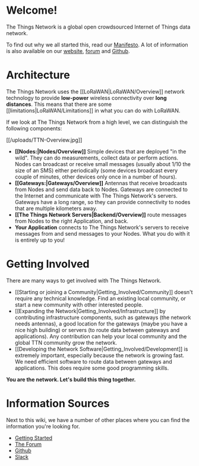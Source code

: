 # Welcome!

The Things Network is a global open crowdsourced Internet of Things data network.

To find out why we all started this, read our [Manifesto](https://github.com/TheThingsNetwork/Manifest). A lot of information is also available on our [website](http://thethingsnetwork.org), [forum](http://forum.thethingsnetwork.org/) and [Github](https://github.com/TheThingsNetwork).

# Architecture

The Things Network uses the [[LoRaWAN|LoRaWAN/Overview]] network technology to provide **low-power** wireless connectivity over **long distances**. This means that there are some [[limitations|LoRaWAN/Limitations]] in what you can do with LoRaWAN.

If we look at The Things Network from a high level, we can distinguish the following components:

[[/uploads/TTN-Overview.jpg]]

* **[[Nodes:|Nodes/Overview]]** Simple devices that are deployed "in the wild". They can do measurements, collect data or perform actions. Nodes can broadcast or receive small messages (usually about 1/10 the size of an SMS) either periodically (some devices broadcast every couple of minutes, other devices only once in a number of hours).
* **[[Gateways:|Gateways/Overview]]** Antennas that receive broadcasts from Nodes and send data back to Nodes. Gateways are connected to the Internet and communicate with The Things Network's servers. Gateways have a long range, so they can provide connectivity to nodes that are multiple kilometers away.
* **[[The Things Network Servers|Backend/Overview]]** route messages from Nodes to the right Application, and back.
* **Your Application** connects to The Things Network's servers to receive messages from and send messages to your Nodes. What you do with it is entirely up to you!

# Getting Involved

There are many ways to get involved with The Things Network.

* [[Starting or joining a Community|Getting_Involved/Community]] doesn't require any technical knowledge. Find an existing local community, or start a new community with other interested people.
* [[Expanding the Network|Getting_Involved/Infrastructure]] by contributing infrastructure components, such as gateways (the network needs antennas), a good location for the gateways (maybe you have a nice high building) or servers (to route data between gateways and applications). Any contribution can help your local community and the global TTN community grow the network.
* [[Developing the Network Software|Getting_Involved/Development]] is extremely important, especially because the network is growing fast. We need efficient software to route data between gateways and applications. This does require some good programming skills.

**You are the network. Let's build this thing together.**

# Information Sources

Next to this wiki, we have a number of other places where you can find the information you're looking for.

* [Getting Started](http://gettingstarted.thethingsnetwork.org/)
* [The Forum](http://forum.thethingsnetwork.org/)
* [Github](https://github.com/TheThingsNetwork/ttn)
* [Slack](http://slack.thethingsnetwork.org/)
